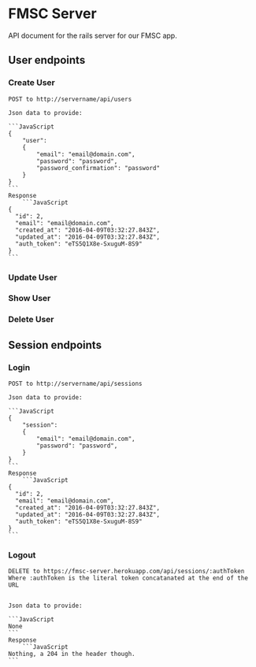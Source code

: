
# FMSC Server
API document for the rails server for our FMSC app.

## User endpoints

### Create User
    POST to http://servername/api/users

	Json data to provide:

	```JavaScript
	{	
		"user": 
		{
	    	"email": "email@domain.com",
	    	"password": "password",
	    	"password_confirmation": "password"
		}
	}
	```
	Response
		```JavaScript
	{
	  "id": 2,
	  "email": "email@domain.com",
	  "created_at": "2016-04-09T03:32:27.843Z",
	  "updated_at": "2016-04-09T03:32:27.843Z",
	  "auth_token": "eTS5Q1X8e-SxuguM-8S9"
	}
	```

### Update User

### Show User

### Delete User

## Session endpoints

### Login
	POST to http://servername/api/sessions

	Json data to provide:

	```JavaScript
	{	
		"session": 
		{
	    	"email": "email@domain.com",
	    	"password": "password",
		}
	}
	```
	Response
		```JavaScript
	{
	  "id": 2,
	  "email": "email@domain.com",
	  "created_at": "2016-04-09T03:32:27.843Z",
	  "updated_at": "2016-04-09T03:32:27.843Z",
	  "auth_token": "eTS5Q1X8e-SxuguM-8S9"
	}
	```

### Logout
	DELETE to https://fmsc-server.herokuapp.com/api/sessions/:authToken
	Where :authToken is the literal token concatanated at the end of the URL


	Json data to provide:

	```JavaScript
	None
	```
	Response
		```JavaScript
	Nothing, a 204 in the header though.
	```

